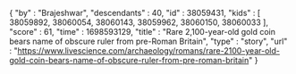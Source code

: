 {
  "by" : "Brajeshwar",
  "descendants" : 40,
  "id" : 38059431,
  "kids" : [ 38059892, 38060054, 38060143, 38059962, 38060150, 38060033 ],
  "score" : 61,
  "time" : 1698593129,
  "title" : "Rare 2,100-year-old gold coin bears name of obscure ruler from pre-Roman Britain",
  "type" : "story",
  "url" : "https://www.livescience.com/archaeology/romans/rare-2100-year-old-gold-coin-bears-name-of-obscure-ruler-from-pre-roman-britain"
}
